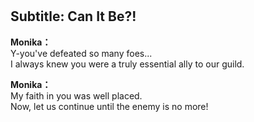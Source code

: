# 

  
## Subtitle: Can It Be?!
  
**Monika：**  
Y-you've defeated so many foes...  
I always knew you were a truly essential ally to our guild.  
  
**Monika：**  
My faith in you was well placed.  
Now, let us continue until the enemy is no more!  
